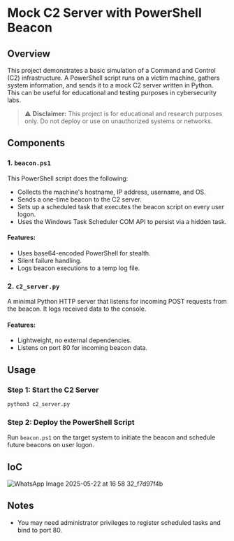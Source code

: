 # Mock C2 Server with PowerShell Beacon

## Overview
This project demonstrates a basic simulation of a Command and Control (C2) infrastructure. A PowerShell script runs on a victim machine, gathers system information, and sends it to a mock C2 server written in Python. This can be useful for educational and testing purposes in cybersecurity labs.

> ⚠️ **Disclaimer:** This project is for educational and research purposes only. Do not deploy or use on unauthorized systems or networks.

## Components

### 1. `beacon.ps1`

This PowerShell script does the following:
- Collects the machine's hostname, IP address, username, and OS.
- Sends a one-time beacon to the C2 server.
- Sets up a scheduled task that executes the beacon script on every user logon.
- Uses the Windows Task Scheduler COM API to persist via a hidden task.

#### Features:
- Uses base64-encoded PowerShell for stealth.
- Silent failure handling.
- Logs beacon executions to a temp log file.

### 2. `c2_server.py`

A minimal Python HTTP server that listens for incoming POST requests from the beacon. It logs received data to the console.

#### Features:
- Lightweight, no external dependencies.
- Listens on port 80 for incoming beacon data.

## Usage

### Step 1: Start the C2 Server

```bash
python3 c2_server.py
```

### Step 2: Deploy the PowerShell Script

Run `beacon.ps1` on the target system to initiate the beacon and schedule future beacons on user logon.

## IoC
![WhatsApp Image 2025-05-22 at 16 58 32_f7d97f4b](https://github.com/user-attachments/assets/ce1d7627-1741-4721-a997-6d708608264e)

## Notes
- You may need administrator privileges to register scheduled tasks and bind to port 80.
